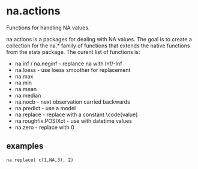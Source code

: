 na.actions
==========

Functions for handling NA values.

na.actions is a packages for dealing with NA values. The goal is to create a collection for the na.* family of functions that extends the native functions from the stats package. The curent list of functions is:

 * na.inf / na.neginf - replance na with Inf/-Inf
 * na.loess - use loess smoother for replacement
 * na.max 
 * na.min 
 * na.mean
 * na.median
 * na.nocb - next observation carried backwards
 * na.predict - use a model 
 * na.replace - replace with a constant \code{value}
 * na.roughfix.POSIXct - use with datetime values
 * na.zero - replace with 0 


examples
----------

    na.replace( c(1,NA,3), 2)
  
